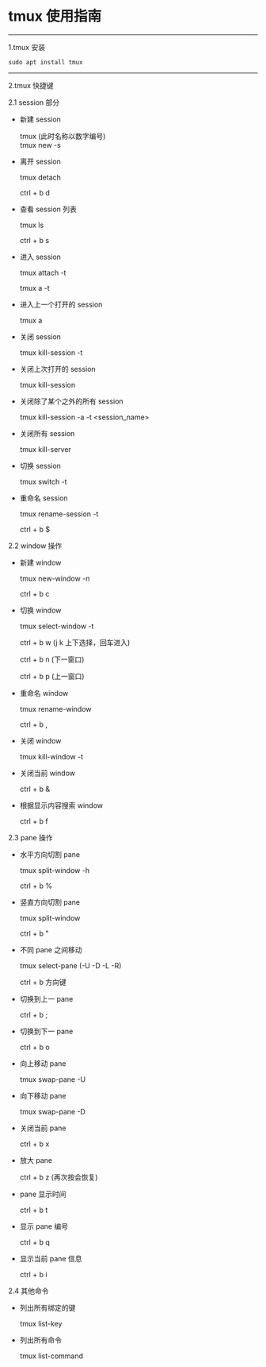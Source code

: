 # tmux 使用指南

---

1.tmux 安装

	sudo apt install tmux

---


2.tmux 快捷键

2.1 session 部分

- 新建 session

	tmux (此时名称以数字编号)	
	tmux new -s <session-name>

- 离开 session

	tmux detach
	
	ctrl + b d

- 查看 session 列表

	tmux ls

	ctrl + b s

- 进入 session

	tmux attach -t <session-name>

	tmux a -t <session-name>

- 进入上一个打开的 session

	tmux a

- 关闭 session

	tmux kill-session -t <session-name>

- 关闭上次打开的 session

	tmux kill-session

- 关闭除了某个之外的所有 session

	tmux kill-session -a -t <session_name>

- 关闭所有 session

	tmux kill-server

- 切换 session

	tmux switch -t <session-name>

- 重命名 session

	tmux rename-session -t <old-session-name> <new-session-name>

	ctrl + b $

2.2 window 操作

- 新建 window

	tmux new-window -n <window-name>

	ctrl + b c

- 切换 window

	tmux select-window -t <window-name>

	ctrl + b w (j k 上下选择，回车进入)

	ctrl + b n (下一窗口)

	ctrl + b p (上一窗口)

- 重命名 window

	tmux rename-window <new-window-name>

	ctrl + b ,

- 关闭 window

	tmux kill-window -t <window-name>

- 关闭当前 window

	ctrl + b &

- 根据显示内容搜索 window

	ctrl + b f

2.3 pane 操作

- 水平方向切割 pane

	tmux split-window -h

	ctrl + b %

- 竖直方向切割 pane

	tmux split-window

	ctrl + b "

- 不同 pane 之间移动

	tmux select-pane (-U -D -L -R)

	ctrl + b 方向键

- 切换到上一 pane 

	ctrl + b ;

- 切换到下一 pane

	ctrl + b o

- 向上移动 pane

	tmux swap-pane -U

- 向下移动 pane 

	tmux swap-pane -D

- 关闭当前 pane

	ctrl + b x

- 放大 pane

	ctrl + b z (再次按会恢复)

- pane 显示时间

	ctrl + b t

- 显示 pane 编号 

	ctrl + b q

- 显示当前 pane 信息

	ctrl + b i

2.4 其他命令

- 列出所有绑定的键

	tmux list-key

- 列出所有命令

	tmux list-command
